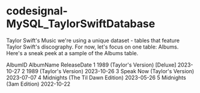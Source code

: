# codesignal-MySQL_TaylorSwiftDatabase

Taylor Swift's Music
we're using a unique dataset - tables that feature Taylor Swift's discography. For now, let's focus on one table: Albums. Here's a sneak peek at a sample of the Albums table.

AlbumID	AlbumName	ReleaseDate
1	1989 (Taylor's Version) [Deluxe]	2023-10-27
2	1989 (Taylor's Version)	2023-10-26
3	Speak Now (Taylor's Version)	2023-07-07
4	Midnights (The Til Dawn Edition)	2023-05-26
5	Midnights (3am Edition)	2022-10-22
